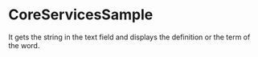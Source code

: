 # CoreServicesSample

It gets the string in the text field and displays the definition or the term of the word.
